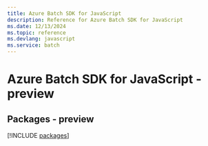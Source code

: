 ```yaml
---
title: Azure Batch SDK for JavaScript
description: Reference for Azure Batch SDK for JavaScript
ms.date: 12/13/2024
ms.topic: reference
ms.devlang: javascript
ms.service: batch
---
```

# Azure Batch SDK for JavaScript - preview
## Packages - preview
[!INCLUDE [packages](batch-index.md)]